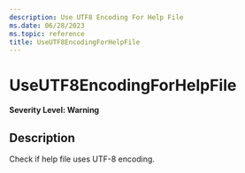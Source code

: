 ```yaml
---
description: Use UTF8 Encoding For Help File
ms.date: 06/28/2023
ms.topic: reference
title: UseUTF8EncodingForHelpFile
---
```

# UseUTF8EncodingForHelpFile

**Severity Level: Warning**

## Description

Check if help file uses UTF-8 encoding.
